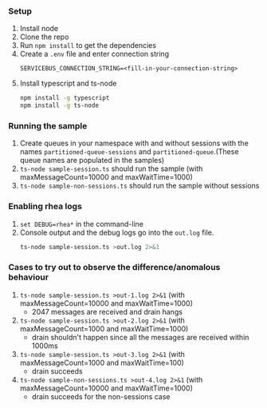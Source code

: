 ### Setup

1. Install node
2. Clone the repo
3. Run `npm install` to get the dependencies
4. Create a `.env` file and enter connection string
   ```
   SERVICEBUS_CONNECTION_STRING=<fill-in-your-connection-string>
   ```
5. Install typescript and ts-node
   ```bash
   npm install -g typescript
   npm install -g ts-node
   ```

### Running the sample

1. Create queues in your namespace with and without sessions with the names `partitioned-queue-sessions` and `partitioned-queue`.(These queue names are populated in the samples)
2. `ts-node sample-session.ts` should run the sample (with maxMessageCount=10000 and maxWaitTime=1000)
3. `ts-node sample-non-sessions.ts` should run the sample without sessions

### Enabling rhea logs

1. `set DEBUG=rhea*` in the command-line
2. Console output and the debug logs go into the `out.log` file.
   ```bash
   ts-node sample-session.ts >out.log 2>&1
   ```

### Cases to try out to observe the difference/anomalous behaviour

1. `ts-node sample-session.ts >out-1.log 2>&1` (with maxMessageCount=10000 and maxWaitTime=1000)
   - 2047 messages are received and drain hangs
2. `ts-node sample-session.ts >out-2.log 2>&1` (with maxMessageCount=1000 and maxWaitTime=1000)
   - drain shouldn't happen since all the messages are received within 1000ms
3. `ts-node sample-session.ts >out-3.log 2>&1` (with maxMessageCount=1000 and maxWaitTime=100)
   - drain succeeds
4. `ts-node sample-non-sessions.ts >out-4.log 2>&1` (with maxMessageCount=10000 and maxWaitTime=1000)
   - drain succeeds for the non-sessions case

